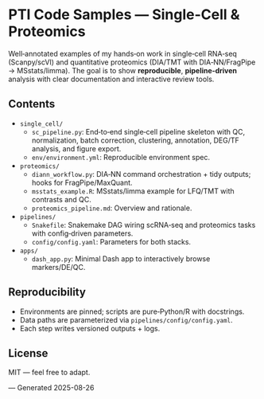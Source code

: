 # PTI Code Samples — Single-Cell & Proteomics

Well‑annotated examples of my hands‑on work in single‑cell RNA‑seq (Scanpy/scVI) and quantitative proteomics (DIA/TMT with DIA‑NN/FragPipe → MSstats/limma). 
The goal is to show **reproducible**, **pipeline‑driven** analysis with clear documentation and interactive review tools.

## Contents
- `single_cell/`
  - `sc_pipeline.py`: End‑to‑end single‑cell pipeline skeleton with QC, normalization, batch correction, clustering, annotation, DEG/TF analysis, and figure export.
  - `env/environment.yml`: Reproducible environment spec.
- `proteomics/`
  - `diann_workflow.py`: DIA‑NN command orchestration + tidy outputs; hooks for FragPipe/MaxQuant.
  - `msstats_example.R`: MSstats/limma example for LFQ/TMT with contrasts and QC.
  - `proteomics_pipeline.md`: Overview and rationale.
- `pipelines/`
  - `Snakefile`: Snakemake DAG wiring scRNA‑seq and proteomics tasks with config‑driven parameters.
  - `config/config.yaml`: Parameters for both stacks.
- `apps/`
  - `dash_app.py`: Minimal Dash app to interactively browse markers/DE/QC.

## Reproducibility
- Environments are pinned; scripts are pure‑Python/R with docstrings.
- Data paths are parameterized via `pipelines/config/config.yaml`.
- Each step writes versioned outputs + logs.

## License
MIT — feel free to adapt.

— Generated 2025-08-26
